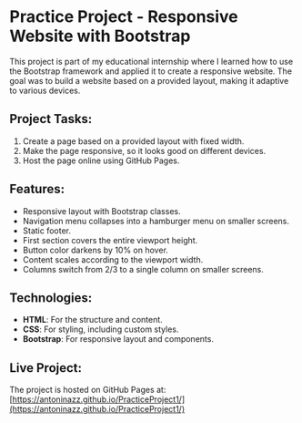 # Practice Project - Responsive Website with Bootstrap

This project is part of my educational internship where I learned how to use the Bootstrap framework and applied it to create a responsive website. The goal was to build a website based on a provided layout, making it adaptive to various devices.

## Project Tasks:
1. Create a page based on a provided layout with fixed width.
2. Make the page responsive, so it looks good on different devices.
3. Host the page online using GitHub Pages.

## Features:
- Responsive layout with Bootstrap classes.
- Navigation menu collapses into a hamburger menu on smaller screens.
- Static footer.
- First section covers the entire viewport height.
- Button color darkens by 10% on hover.
- Content scales according to the viewport width.
- Columns switch from 2/3 to a single column on smaller screens.

## Technologies:
- **HTML**: For the structure and content.
- **CSS**: For styling, including custom styles.
- **Bootstrap**: For responsive layout and components.

## Live Project:
The project is hosted on GitHub Pages at:
[https://antoninazz.github.io/PracticeProject1/](https://antoninazz.github.io/PracticeProject1/)
